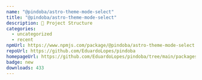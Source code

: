 ```yaml
---
name: "@pindoba/astro-theme-mode-select"
title: "@pindoba/astro-theme-mode-select"
description: 🚀 Project Structure
categories:
  - uncategorized
  - recent
npmUrl: https://www.npmjs.com/package/@pindoba/astro-theme-mode-select
repoUrl: https://github.com/EduardoLopes/pindoba
homepageUrl: https://github.com/EduardoLopes/pindoba/tree/main/packages/blocks/astro/theme-mode-select#README.md
badge: new
downloads: 433
---
```

